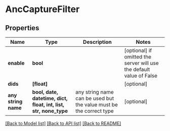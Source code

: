 # AncCaptureFilter


## Properties
Name | Type | Description | Notes
------------ | ------------- | ------------- | -------------
**enable** | **bool** |  | [optional]  if omitted the server will use the default value of False
**dids** | **[float]** |  | [optional] 
**any string name** | **bool, date, datetime, dict, float, int, list, str, none_type** | any string name can be used but the value must be the correct type | [optional]

[[Back to Model list]](../README.md#documentation-for-models) [[Back to API list]](../README.md#documentation-for-api-endpoints) [[Back to README]](../README.md)


